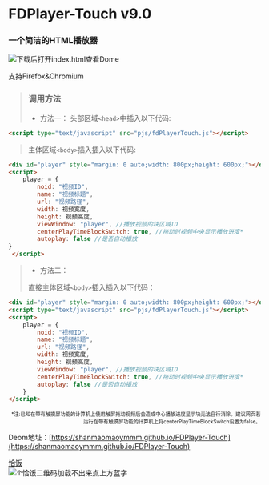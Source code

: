 # FDPlayer-Touch v9.0 
### 一个简洁的HTML播放器  
![下载后打开index.html查看Dome](https://shanmaomaoymmm.github.io/shanmoamoaymmmProjectDeomMedia/FDPlayer-Touch/img/img02.jpg)  
  
支持Firefox&Chromium  
  
>### 调用方法
>+ 方法一：
>头部区域`<head>`中插入以下代码:  
>  
```html
<script type="text/javascript" src="pjs/fdPlayerTouch.js"></script>
```
>主体区域`<body>`插入插入以下代码:  
  
```html
<div id="player" style="margin: 0 auto;width: 800px;height: 600px;"></div>  
<script>  
	player = {  
		noid: "视频ID",  
		name: "视频标题",  
		url: "视频路径",  
		width: 视频宽度,  
		height: 视频高度,  
		viewWindow: "player", //播放视频的块区域ID  
		centerPlayTimeBlockSwitch: true, //拖动时视频中央显示播放进度*  
		autoplay: false //是否自动播放  
}  
 </script>
```
> + 方法二：  
>   
> 直接主体区域`<body>`插入插入以下代码：
   
```html
<div id="player" style="margin: 0 auto;width: 800px;height: 600px;"></div>  
<script type="text/javascript" src="pjs/fdPlayerTouch.js"></script>  
<script>  
	player = {  
		noid: "视频ID",  
		name: "视频标题",  
		url: "视频路径",  
		width: 视频宽度,  
		height: 视频高度,  
		viewWindow: "player", //播放视频的块区域ID  
		centerPlayTimeBlockSwitch: true, //拖动时视频中央显示播放进度*  
		autoplay: false //是否自动播放  
	}  
</script>
```
<p align="right">
<font size=1>
*注:已知在带有触摸屏功能的计算机上使用触屏拖动视频后会造成中心播放进度显示块无法自行消除。建议网页若运行在带有触摸屏功能的计算机上将centerPlayTimeBlockSwitch设置为false。
</font>
</p>

Deom地址：[https://shanmaomaoymmm.github.io/FDPlayer-Touch](https://shanmaomaoymmm.github.io/FDPlayer-Touch)

[恰饭](https://shanmaomaoymmm.github.io/shanmoamoaymmmProjectDeomMedia/FDPlayer-Touch/img/img09.jpg)  
![↑恰饭二维码加载不出来点上方蓝字](https://shanmaomaoymmm.github.io/shanmoamoaymmmProjectDeomMedia/FDPlayer-Touch/img/img09.jpg)
